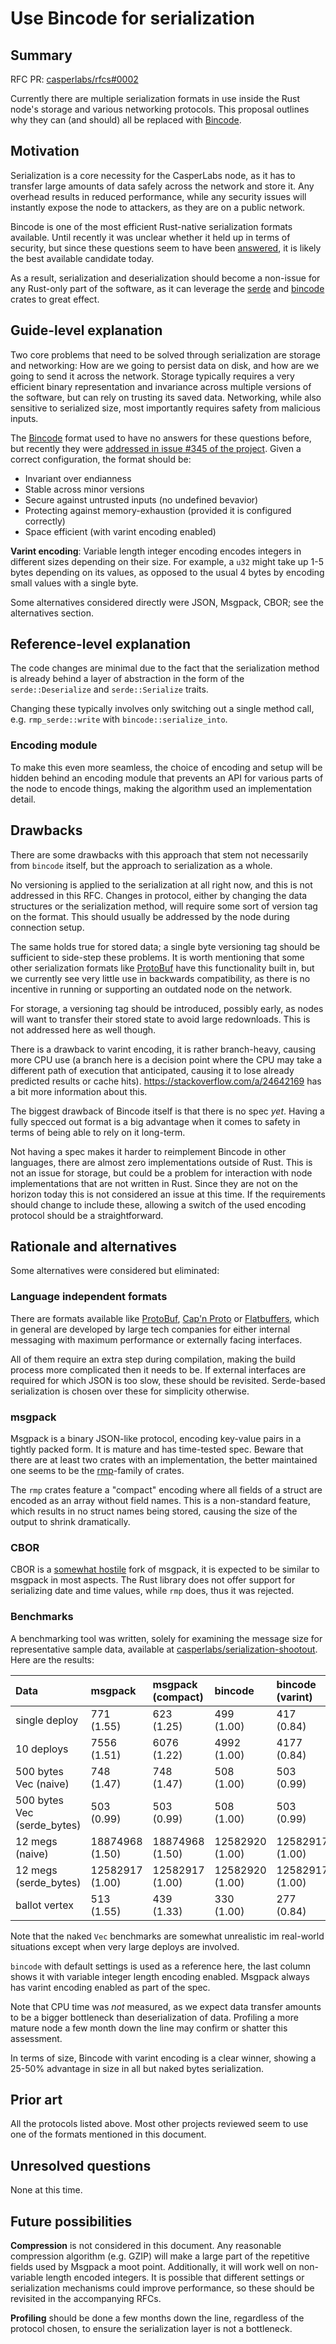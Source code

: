 # Use Bincode for serialization

## Summary

[summary]: #summary

RFC PR: [casperlabs/rfcs#0002](https://github.com/casperlabs/rfcs/pull/0002)

Currently there are multiple serialization formats in use inside the Rust node's storage and various networking protocols. This proposal outlines why they can (and should) all be replaced with [Bincode](https://crates.io/crates/bincode).

## Motivation

[motivation]: #motivation

Serialization is a core necessity for the CasperLabs node, as it has to transfer large amounts of data safely across the network and store it. Any overhead results in reduced performance, while any security issues will instantly expose the node to attackers, as they are on a public network.

Bincode is one of the most efficient Rust-native serialization formats available. Until recently it was unclear whether it held up in terms of security, but since these questions seem to have been [answered](https://github.com/servo/bincode/pull/346), it is likely the best available candidate today.

As a result, serialization and deserialization should become a non-issue for any Rust-only part of the software, as it can leverage the [serde](https://crates.io/crates/serde) and [bincode](https://crates.io/crates/bincode) crates to great effect.

## Guide-level explanation

[guide-level-explanation]: #guide-level-explanation

Two core problems that need to be solved through serialization are storage and networking: How are we going to persist data on disk, and how are we going to send it across the network. Storage typically requires a very efficient binary representation and invariance across multiple versions of the software, but can rely on trusting its saved data. Networking, while also sensitive to serialized size, most importantly requires safety from malicious inputs.

The [Bincode](https://crates.io/crates/bincode) format used to have no answers for these questions before, but recently they were [addressed in issue #345 of the project](https://github.com/servo/bincode/issues/345#issuecomment-673025338). Given a correct configuration, the format should be:

* Invariant over endianness
* Stable across minor versions
* Secure against untrusted inputs (no undefined bevavior)
* Protecting against memory-exhaustion (provided it is configured correctly)
* Space efficient (with varint encoding enabled)

**Varint encoding**: Variable length integer encoding encodes integers in different sizes depending on their size. For example, a `u32` might take up 1-5 bytes depending on its values, as opposed to the usual 4 bytes by encoding small values with a single byte.

Some alternatives considered directly were JSON, Msgpack, CBOR; see the alternatives section.

## Reference-level explanation

[reference-level-explanation]: #reference-level-explanation

The code changes are minimal due to the fact that the serialization method is already behind a layer of abstraction in the form of the `serde::Deserialize` and `serde::Serialize` traits.

Changing these typically involves only switching out a single method call, e.g. `rmp_serde::write` with `bincode::serialize_into`.

### Encoding module

To make this even more seamless, the choice of encoding and setup will be hidden behind an encoding module that prevents an API for various parts of the node to encode things, making the algorithm used an implementation detail.

## Drawbacks

[drawbacks]: #drawbacks

There are some drawbacks with this approach that stem not necessarily from `bincode` itself, but the approach to serialization as a whole.

No versioning is applied to the serialization at all right now, and this is not addressed in this RFC. Changes in protocol, either by changing the data structures or the serialization method, will require some sort of version tag on the format. This should usually be addressed by the node during connection setup.

The same holds true for stored data; a single byte versioning tag should be sufficient to side-step these problems. It is worth mentioning that some other serialization formats like [ProtoBuf](https://developers.google.com/protocol-buffers) have this functionality built in, but we currently see very little use in backwards compatibility, as there is no incentive in running or supporting an outdated node on the network.

For storage, a versioning tag should be introduced, possibly early, as nodes will want to transfer their stored state to avoid large redownloads. This is not addressed here as well though.

There is a drawback to varint encoding, it is rather branch-heavy, causing more CPU use (a branch here is a decision point where the CPU may take a different path of execution that anticipated, causing it to lose already predicted results or cache hits). <https://stackoverflow.com/a/24642169> has a bit more information about this.

The biggest drawback of Bincode itself is that there is no spec *yet*. Having a fully specced out format is a big advantage when it comes to safety in terms of being able to rely on it long-term.

Not having a spec makes it harder to reimplement Bincode in other languages, there are almost zero implementations outside of Rust. This is not an issue for storage, but could be a problem for interaction with node implementations that are not written in Rust. Since they are not on the horizon today this is not considered an issue at this time. If the requirements should change to include these, allowing a switch of the used encoding protocol should be a straightforward.

## Rationale and alternatives

[rationale-and-alternatives]: #rationale-and-alternatives

Some alternatives were considered but eliminated:

### Language independent formats

There are formats available like [ProtoBuf](https://developers.google.com/protocol-buffers), [Cap'n Proto](https://capnproto.org/) or [Flatbuffers](https://google.github.io/flatbuffers/), which in general are developed by large tech companies for either internal messaging with maximum performance or externally facing interfaces.

All of them require an extra step during compilation, making the build process more complicated then it needs to be. If external interfaces are required for which JSON is too slow, these should be revisited. Serde-based serialization is chosen over these for simplicity otherwise.

### msgpack

Msgpack is a binary JSON-like protocol, encoding key-value pairs in a tightly packed form. It is mature and has time-tested spec. Beware that there are at least two crates with an implementation, the better maintained one seems to be the [rmp](https://crates.io/crates/rmp)-family of crates.

The `rmp` crates feature a "compact" encoding where all fields of a struct are encoded as an array without field names. This is a non-standard feature, which results in no struct names being stored, causing the size of the output to shrink dramatically.

### CBOR

CBOR is a [somewhat hostile](https://github.com/msgpack/msgpack/issues/129) fork of msgpack, it is expected to be similar to msgpack in most aspects. The Rust library does not offer support for serializing date and time values, while `rmp` does, thus it was rejected.

### Benchmarks

A benchmarking tool was written, solely for examining the message size for representative sample data, available at [casperlabs/serialization-shootout](https://github.com/CasperLabs/serialization-shootout/). Here are the results:

| Data                        | msgpack         | msgpack (compact) | bincode         | bincode (varint) |
| :-------------------------- | :-------------- | :---------------- | :-------------- | :--------------- |
| single deploy               | 771 (1.55)      | 623 (1.25)        | 499 (1.00)      | 417 (0.84)       |
| 10 deploys                  | 7556 (1.51)     | 6076 (1.22)       | 4992 (1.00)     | 4177 (0.84)      |
| 500 bytes Vec (naive)       | 748 (1.47)      | 748 (1.47)        | 508 (1.00)      | 503 (0.99)       |
| 500 bytes Vec (serde_bytes) | 503 (0.99)      | 503 (0.99)        | 508 (1.00)      | 503 (0.99)       |
| 12 megs (naive)             | 18874968 (1.50) | 18874968 (1.50)   | 12582920 (1.00) | 12582917 (1.00)  |
| 12 megs (serde_bytes)       | 12582917 (1.00) | 12582917 (1.00)   | 12582920 (1.00) | 12582917 (1.00)  |
| ballot vertex               | 513 (1.55)      | 439 (1.33)        | 330 (1.00)      | 277 (0.84)       |

Note that the naked `Vec` benchmarks are somewhat unrealistic im real-world situations except when very large deploys are involved.

`bincode` with default settings is used as a reference here, the last column shows it with variable integer length encoding enabled. Msgpack always has varint encoding enabled as part of the spec.

Note that CPU time was _not_ measured, as we expect data transfer amounts to be a bigger bottleneck than deserialization of data. Profiling a more mature node a few month down the line may confirm or shatter this assessment.

In terms of size, Bincode with varint encoding is a clear winner, showing a 25-50% advantage in size in all but naked bytes serialization.

## Prior art

[prior-art]: #prior-art

All the protocols listed above. Most other projects reviewed seem to use one of the formats mentioned in this document.

## Unresolved questions

[unresolved-questions]: #unresolved-questions

None at this time.

## Future possibilities

[future-possibilities]: #future-possibilities

**Compression** is not considered in this document. Any reasonable compression algorithm (e.g. GZIP) will make a large part of the repetitive fields used by Msgpack a moot point. Additionally, it will work well on non-variable length encoded integers. It is possible that different settings or serialization mechanisms could improve performance, so these should be revisited in the accompanying RFCs.

**Profiling** should be done a few months down the line, regardless of the protocol chosen, to ensure the serialization layer is not a bottleneck.
